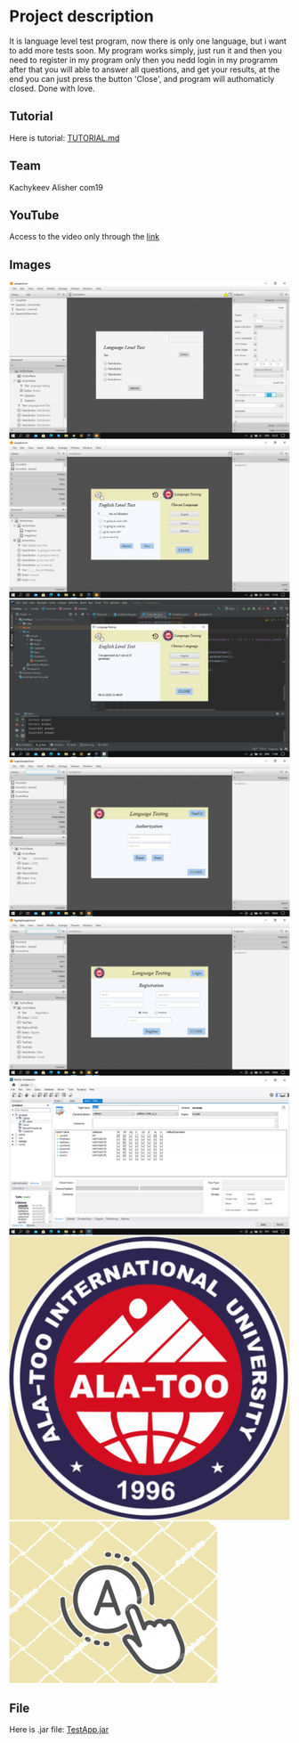 # Project description
It is language level test program, now there is only one language, but i want to add more tests soon. 
My program works simply, just run it and then you need to register in my program only then you nedd login in my programm after that you will able to answer all questions, and get your results, at the end you can just press the button 'Close', and program will authomaticly closed. Done with love.
## Tutorial
Here is tutorial: [TUTORIAL.md](TUTORIAL.md)
## Team
Kachykeev Alisher com19
## YouTube
Access to the video only through the [link](https://youtu.be/Ym_KuuS-qD8)
## Images
![it is how i started](src/sample/Images/starts.png)
![it is how i finished](src/sample/Images/ends.png)
![it is how its looks as application](src/sample/Images/final.png)
![it is login page](src/sample/Images/loginpage.png)
![it is signup page](src/sample/Images/signuppage.png)
![it is mySQL database page](src/sample/Images/database.png)
![logo alatoo](src/sample/Images/alatoo.png)
![logo](src/sample/Images/test.png)
## File
Here is .jar file: [TestApp.jar](TestApp.jar)

